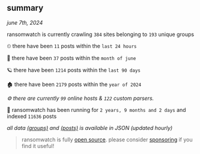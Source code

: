 
## summary
_june 7th, 2024_

ransomwatch is currently crawling `384` sites belonging to `193` unique groups

⏲ there have been `11` posts within the `last 24 hours`

🦈 there have been `37` posts within the `month of june`

🪐 there have been `1214` posts within the `last 90 days`

🏚 there have been `2179` posts within the `year of 2024`

_⚙️ there are currently `99` online hosts & `122` custom parsers._

🦕 ransomwatch has been running for `2 years, 9 months and 2 days` and indexed `11636` posts

_all data  [(groups)](http://ransomwhat.telemetry.ltd/groups) and [(posts)](http://ransomwhat.telemetry.ltd/posts) is available in JSON (updated hourly)_

> ransomwatch is fully [open source](https://github.com/joshhighet/ransomwatch#ransomwatch--). please consider [sponsoring](https://github.com/sponsors/joshhighet) if you find it useful!
